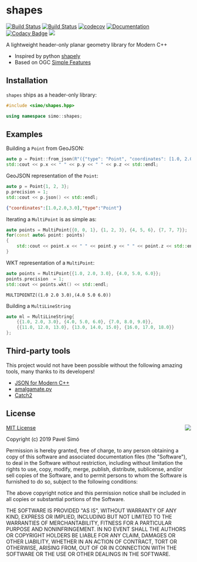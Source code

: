 # shapes
[![Build Status](https://travis-ci.org/pavelsimo/shapes.svg?branch=master)](https://travis-ci.org/pavelsimo/shapes)
[![Build Status](https://ci.appveyor.com/api/projects/status/nhl73vfksg69jbx2?svg=true)](https://ci.appveyor.com/project/pavelsimo/shapes)
[![codecov](https://codecov.io/gh/pavelsimo/shapes/branch/master/graph/badge.svg)](https://codecov.io/gh/pavelsimo/shapes)
[![Documentation](https://img.shields.io/badge/docs-doxygen-blue.svg)](https://pavelsimo.github.io/shapes)
[![Codacy Badge](https://api.codacy.com/project/badge/Grade/022c774e43264ec4a04c4ccdeda9ae27)](https://www.codacy.com/app/pavelsimo/shapes?utm_source=github.com&amp;utm_medium=referral&amp;utm_content=pavelsimo/shapes&amp;utm_campaign=Badge_Grade)
[![](https://img.shields.io/github/license/pavelsimo/shapes.svg)](https://github.com/pavelsimo/shapes/blob/master/LICENSE)

A lightweight header-only planar geometry library for Modern C++

- Inspired by python [shapely](https://pypi.org/project/Shapely/)
- Based on OGC [Simple Features](https://en.wikipedia.org/wiki/Simple_Features)

## Installation

`shapes` ships as a header-only library:

```cpp
#include <simo/shapes.hpp>

using namespace simo::shapes;
```

## Examples

Building a `Point` from GeoJSON:

```cpp
auto p = Point::from_json(R"({"type": "Point", "coordinates": [1.0, 2.0, 3.0]})");
std::cout << p.x << " " << p.y << " " << p.z << std::endl;
```

GeoJSON representation of the `Point`:

```cpp
auto p = Point{1, 2, 3};
p.precision = 1;
std::cout << p.json() << std::endl;
```

```json
{"coordinates":[1.0,2.0,3.0],"type":"Point"}
``` 

Iterating a `MultiPoint` is as simple as:

```cpp
auto points = MultiPoint{{0, 0, 1}, {1, 2, 3}, {4, 5, 6}, {7, 7, 7}};
for(const auto& point: points)
{
    std::cout << point.x << " " << point.y << " " << point.z << std::endl;
} 
```

WKT representation of a `MultiPoint`:

```cpp
auto points = MultiPoint{{1.0, 2.0, 3.0}, {4.0, 5.0, 6.0}};
points.precision  = 1;
std::cout << points.wkt() << std::endl;
```

```text
MULTIPOINTZ((1.0 2.0 3.0),(4.0 5.0 6.0))
```

Building a `MultiLineString`

```cpp
auto ml = MultiLineString{
    {{1.0, 2.0, 3.0}, {4.0, 5.0, 6.0}, {7.0, 8.0, 9.0}},
    {{11.0, 12.0, 13.0}, {13.0, 14.0, 15.0}, {16.0, 17.0, 18.0}}
};
```

## Third-party tools

This project would not have been possible without the following amazing tools, many thanks to its developers!

- [JSON for Modern C++](https://github.com/nlohmann/json)
- [amalgamate.py](https://github.com/edlund/amalgamate)
- [Catch2](https://github.com/catchorg/Catch2)

## License

<img align="right" src="http://opensource.org/trademarks/opensource/OSI-Approved-License-100x137.png">

[MIT License](http://opensource.org/licenses/MIT)

Copyright (c) 2019 Pavel Simó

Permission is hereby granted, free of charge, to any person obtaining a copy
of this software and associated documentation files (the "Software"), to deal
in the Software without restriction, including without limitation the rights
to use, copy, modify, merge, publish, distribute, sublicense, and/or sell
copies of the Software, and to permit persons to whom the Software is
furnished to do so, subject to the following conditions:

The above copyright notice and this permission notice shall be included in all
copies or substantial portions of the Software.

THE SOFTWARE IS PROVIDED "AS IS", WITHOUT WARRANTY OF ANY KIND, EXPRESS OR
IMPLIED, INCLUDING BUT NOT LIMITED TO THE WARRANTIES OF MERCHANTABILITY,
FITNESS FOR A PARTICULAR PURPOSE AND NONINFRINGEMENT. IN NO EVENT SHALL THE
AUTHORS OR COPYRIGHT HOLDERS BE LIABLE FOR ANY CLAIM, DAMAGES OR OTHER
LIABILITY, WHETHER IN AN ACTION OF CONTRACT, TORT OR OTHERWISE, ARISING FROM,
OUT OF OR IN CONNECTION WITH THE SOFTWARE OR THE USE OR OTHER DEALINGS IN THE
SOFTWARE.
